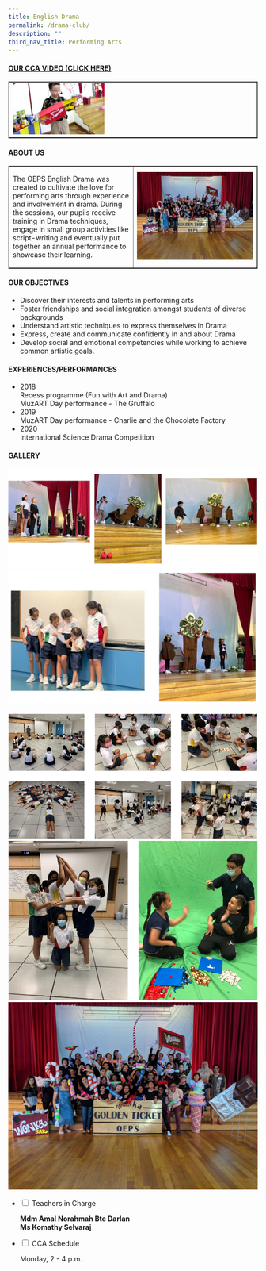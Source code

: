 ```yaml
---
title: English Drama
permalink: /drama-club/
description: ""
third_nav_title: Performing Arts
---
```

<h4><a title="Our CCA Video (Click here)" href="https://drive.google.com/file/d/12DVzz8Fgc9h9Rwi4NlxKWU_Nt_wHCOby/view?usp=sharing" target="_blank" rel="noopener">OUR CCA VIDEO (CLICK HERE)</a></h4>
<table style="border-collapse: collapse; width: 100%;" border="1">
<tbody>
<tr>
<td style="width: 40%;"><a href="https://drive.google.com/file/d/12DVzz8Fgc9h9Rwi4NlxKWU_Nt_wHCOby/view?usp=sharing"><img src="/images/ed1.jpg"></a></td>
<td style="width: 60%;">&nbsp;</td>
</tr>
</tbody>
</table>
<h4><strong>ABOUT US</strong></h4>
<table style="border-collapse: collapse; width: 100%;" border="1">
<tbody>
<tr>
<td style="width: 50%;"><p>The OEPS English Drama was created to cultivate the love for performing arts through experience and involvement in drama. During the sessions, our pupils receive training in Drama techniques, engage in small group activities like script-writing and eventually put together an annual performance to showcase their learning.</p></td>
<td style="width: 50%;"><img src="/images/ed2.jpeg"></td>
</tr>
</tbody>
</table>
<h4><strong>OUR OBJECTIVES</strong></h4>
<ul>
<li>Discover their interests and talents in performing arts</li>
<li>Foster friendships and social integration amongst students of diverse backgrounds</li>
<li>Understand artistic techniques to express themselves in Drama&nbsp;</li>
<li>Express, create and communicate confidently in and about Drama</li>
<li>Develop social and emotional competencies while working to achieve common artistic goals.</li>
</ul>
<h4><strong>EXPERIENCES/PERFORMANCES</strong></h4>
<ul>
<li>2018<br>Recess programme (Fun with Art and Drama)<br>MuzART Day performance - The Gruffalo</li>
<li>2019<br>MuzART Day performance - Charlie and the Chocolate Factory</li>
<li>2020<br>International Science Drama Competition</li>
</ul>
<h4><strong>GALLERY</strong></h4>


<img src="/images/drama_6.jpeg">
<img src="/images/drama_7.jpeg">


<img src="/images/ed3.png"><br>
<img src="/images/ed4.png"><br>
<img src="/images/ed5.jpg">
<ul class="jekyllcodex_accordion">
<li><input id="accordion1" type="checkbox"> <label for="accordion1">Teachers in Charge</label>
<div>
<p><strong>Mdm Amal Norahmah Bte Darlan<br>Ms Komathy Selvaraj</strong></p>
</div>
</li>
<li><input id="accordion2" type="checkbox"> <label for="accordion2">CCA Schedule</label>
<div>
<p>Monday, 2 - 4 p.m.</p>
</div>
</li>
</ul>